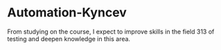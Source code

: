 # Automation-Kyncev
From studying on the course, 
I expect to improve skills in the field 313
of testing and deepen knowledge in this area.
